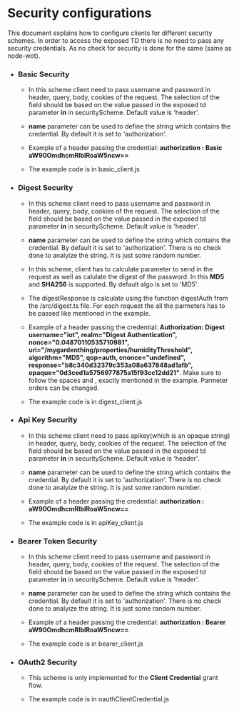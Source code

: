# Security configurations 

This document explains how to configure clients for different security schemes. In order to access the exposed TD there is no need to pass any security credentials. As no check for security is done for the same (same as node-wot).


- ### Basic Security
    - In this scheme client need to pass username and password in header, query, body, cookies of the request. The selection of the field should be based on the value passed in the exposed td parameter **in** in securityScheme. Default value is 'header'.

    - **name** parameter can be used to define the string which contains the credential. By default it is set to 'authorization'.

    - Example of a header passing the credential: **authorization : Basic aW90OmdhcmRlblRoaW5ncw==**

    - The example code is in basic_client.js


- ### Digest Security
    - In this scheme client need to pass username and password in header, query, body, cookies of the request. The selection of the field should be based on the value passed in the exposed td parameter **in** in securityScheme. Default value is 'header'.

    - **name** parameter can be used to define the string which contains the credential. By default it is set to 'authorization'. There is no check done to analyize the string. It is just some random number.

    - In this scheme, client has to calculate parameter to send in the request as well as calulate the digest of the password. In this **MD5** and **SHA256** is supported. By default algo is set to 'MD5'.

    - The digestResponse is calculate using the function digestAuth from the /src/digest.ts file. For each request the all the parmeters has to be passed like mentioned in the example.

    - Example of a header passing the credential: **Authorization: Digest username="iot", realm="Digest Authentication", nonce="0.04870110535710981", uri="/mygardenthing/properties/humidityThreshold", algorithm="MD5", qop=auth, cnonce="undefined", response="b8c340d32379c353a08a637848ad1afb", opaque="0d3ced1a5756977875a15f93cc12dd21"**. Make sure to follow the spaces and , exactly mentioned in the example. Parmeter orders can be changed.

    - The example code is in digest_client.js

- ### Api Key Security
    - In this scheme client need to pass apikey(which is an opaque string) in header, query, body, cookies of the request. The selection of the field should be based on the value passed in the exposed td parameter **in** in securityScheme. Default value is 'header'.

    - **name** parameter can be used to define the string which contains the credential. By default it is set to 'authorization'. There is no check done to analyize the string. It is just some random number.

    - Example of a header passing the credential: **authorization : aW90OmdhcmRlblRoaW5ncw==**

    - The example code is in apiKey_client.js

- ### Bearer Token Security
    - In this scheme client need to pass username and password in header, query, body, cookies of the request. The selection of the field should be based on the value passed in the exposed td parameter **in** in securityScheme. Default value is 'header'.

    - **name** parameter can be used to define the string which contains the credential. By default it is set to 'authorization'. There is no check done to analyize the string. It is just some random number.

    - Example of a header passing the credential: **authorization : Bearer aW90OmdhcmRlblRoaW5ncw==**

    - The example code is in bearer_client.js

- ### OAuth2 Security
    - This scheme is only implemented for the **Client Credential** grant flow.

    - The example code is in oauthClientCredential.js
